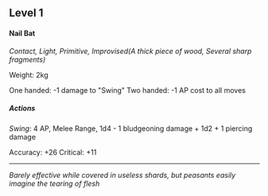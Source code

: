 ## Level 1
#### Nail Bat
*Contact, Light, Primitive, Improvised(A thick piece of wood, Several sharp fragments)*

Weight: 2kg

One handed: -1 damage to "Swing"
Two handed: -1 AP cost to all moves

##### Actions

*Swing:* 4 AP, Melee Range, 1d4 - 1 bludgeoning damage + 1d2 + 1 piercing damage

Accuracy: +26
Critical: +11

---
*Barely effective while covered in useless shards, but peasants easily imagine the tearing of flesh*